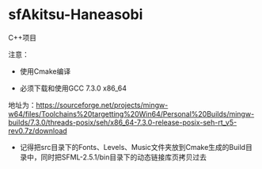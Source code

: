# sfAkitsu-Haneasobi #

C++项目

注意：
- 使用Cmake编译

- 必须下载和使用GCC 7.3.0 x86_64

地址为：https://sourceforge.net/projects/mingw-w64/files/Toolchains%20targetting%20Win64/Personal%20Builds/mingw-builds/7.3.0/threads-posix/seh/x86_64-7.3.0-release-posix-seh-rt_v5-rev0.7z/download

- 记得把src目录下的Fonts、Levels、Music文件夹放到Cmake生成的Build目录中，同时把SFML-2.5.1/bin目录下的动态链接库页拷贝过去
